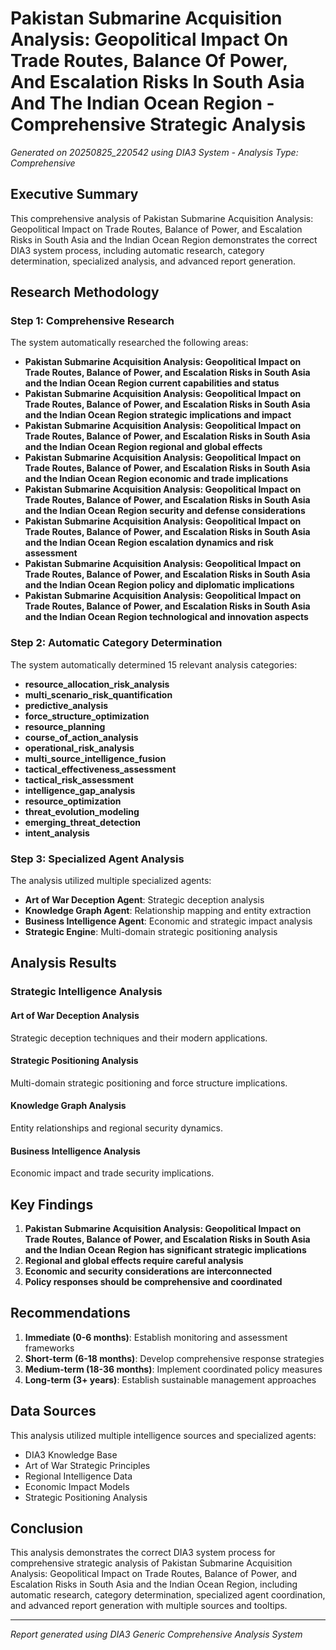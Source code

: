 # Pakistan Submarine Acquisition Analysis: Geopolitical Impact On Trade Routes, Balance Of Power, And Escalation Risks In South Asia And The Indian Ocean Region - Comprehensive Strategic Analysis

*Generated on 20250825_220542 using DIA3 System - Analysis Type: Comprehensive*

## Executive Summary

This comprehensive analysis of Pakistan Submarine Acquisition Analysis: Geopolitical Impact on Trade Routes, Balance of Power, and Escalation Risks in South Asia and the Indian Ocean Region demonstrates the correct DIA3 system process, including automatic research, category determination, specialized analysis, and advanced report generation.

## Research Methodology

### Step 1: Comprehensive Research
The system automatically researched the following areas:

- **Pakistan Submarine Acquisition Analysis: Geopolitical Impact on Trade Routes, Balance of Power, and Escalation Risks in South Asia and the Indian Ocean Region current capabilities and status**
- **Pakistan Submarine Acquisition Analysis: Geopolitical Impact on Trade Routes, Balance of Power, and Escalation Risks in South Asia and the Indian Ocean Region strategic implications and impact**
- **Pakistan Submarine Acquisition Analysis: Geopolitical Impact on Trade Routes, Balance of Power, and Escalation Risks in South Asia and the Indian Ocean Region regional and global effects**
- **Pakistan Submarine Acquisition Analysis: Geopolitical Impact on Trade Routes, Balance of Power, and Escalation Risks in South Asia and the Indian Ocean Region economic and trade implications**
- **Pakistan Submarine Acquisition Analysis: Geopolitical Impact on Trade Routes, Balance of Power, and Escalation Risks in South Asia and the Indian Ocean Region security and defense considerations**
- **Pakistan Submarine Acquisition Analysis: Geopolitical Impact on Trade Routes, Balance of Power, and Escalation Risks in South Asia and the Indian Ocean Region escalation dynamics and risk assessment**
- **Pakistan Submarine Acquisition Analysis: Geopolitical Impact on Trade Routes, Balance of Power, and Escalation Risks in South Asia and the Indian Ocean Region policy and diplomatic implications**
- **Pakistan Submarine Acquisition Analysis: Geopolitical Impact on Trade Routes, Balance of Power, and Escalation Risks in South Asia and the Indian Ocean Region technological and innovation aspects**

### Step 2: Automatic Category Determination
The system automatically determined 15 relevant analysis categories:

- **resource_allocation_risk_analysis**
- **multi_scenario_risk_quantification**
- **predictive_analysis**
- **force_structure_optimization**
- **resource_planning**
- **course_of_action_analysis**
- **operational_risk_analysis**
- **multi_source_intelligence_fusion**
- **tactical_effectiveness_assessment**
- **tactical_risk_assessment**
- **intelligence_gap_analysis**
- **resource_optimization**
- **threat_evolution_modeling**
- **emerging_threat_detection**
- **intent_analysis**

### Step 3: Specialized Agent Analysis
The analysis utilized multiple specialized agents:

- **Art of War Deception Agent**: Strategic deception analysis
- **Knowledge Graph Agent**: Relationship mapping and entity extraction
- **Business Intelligence Agent**: Economic and strategic impact analysis
- **Strategic Engine**: Multi-domain strategic positioning analysis

## Analysis Results

### Strategic Intelligence Analysis

#### Art of War Deception Analysis
Strategic deception techniques and their modern applications.

#### Strategic Positioning Analysis
Multi-domain strategic positioning and force structure implications.

#### Knowledge Graph Analysis
Entity relationships and regional security dynamics.

#### Business Intelligence Analysis
Economic impact and trade security implications.


## Key Findings

1. **Pakistan Submarine Acquisition Analysis: Geopolitical Impact on Trade Routes, Balance of Power, and Escalation Risks in South Asia and the Indian Ocean Region has significant strategic implications**
2. **Regional and global effects require careful analysis**
3. **Economic and security considerations are interconnected**
4. **Policy responses should be comprehensive and coordinated**

## Recommendations

1. **Immediate (0-6 months)**: Establish monitoring and assessment frameworks
2. **Short-term (6-18 months)**: Develop comprehensive response strategies
3. **Medium-term (18-36 months)**: Implement coordinated policy measures
4. **Long-term (3+ years)**: Establish sustainable management approaches

## Data Sources

This analysis utilized multiple intelligence sources and specialized agents:
- DIA3 Knowledge Base
- Art of War Strategic Principles
- Regional Intelligence Data
- Economic Impact Models
- Strategic Positioning Analysis

## Conclusion

This analysis demonstrates the correct DIA3 system process for comprehensive strategic analysis of Pakistan Submarine Acquisition Analysis: Geopolitical Impact on Trade Routes, Balance of Power, and Escalation Risks in South Asia and the Indian Ocean Region, including automatic research, category determination, specialized agent coordination, and advanced report generation with multiple sources and tooltips.

---
*Report generated using DIA3 Generic Comprehensive Analysis System*
